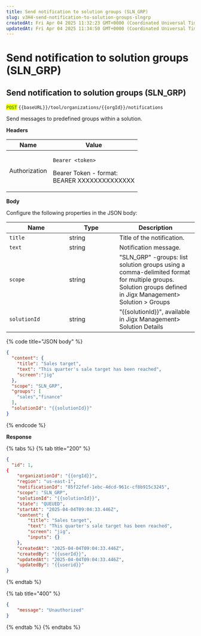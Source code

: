 ```yaml
---
title: Send notification to solution groups (SLN_GRP)
slug: v3H4-send-notification-to-solution-groups-slngrp
createdAt: Fri Apr 04 2025 11:32:23 GMT+0000 (Coordinated Universal Time)
updatedAt: Fri Apr 04 2025 11:34:50 GMT+0000 (Coordinated Universal Time)
---
```


# Send notification to solution groups (SLN\_GRP)

## Send notification to solution groups (SLN\_GRP)

<mark style="color:green;">`POST`</mark> `{{baseURL}}/tool/organizations/{{orgId}}/notifications`

Send messages to predefined groups within a solution.&#x20;

**Headers**

| Name          | Value                                                                                         |
| ------------- | --------------------------------------------------------------------------------------------- |
| Authorization | <p><code>Bearer &#x3C;token></code></p><p>Bearer Token - format:<br>BEARER XXXXXXXXXXXXXX</p> |

**Body**

Configure the following properties in the JSON body:

<table><thead><tr><th width="144.2109375">Name</th><th width="118.19140625">Type</th><th>Description</th></tr></thead><tbody><tr><td><code>title</code></td><td>string</td><td>Title of the notification.</td></tr><tr><td><code>text</code></td><td>string</td><td>Notification message.</td></tr><tr><td><code>scope</code></td><td>string</td><td>"SLN_GRP" -groups: list solution groups using a comma-delimited format for multiple groups. Solution groups defined in Jigx Management> Solution > Groups</td></tr><tr><td><code>solutionId</code></td><td>string</td><td>"{{solutionId}}", available in Jigx Management> Solution Details</td></tr></tbody></table>

{% code title="JSON body" %}
```json
{
  "content": {
    "title": "Sales target",
    "text": "This quarter's sale target has been reached",
    "screen":"jig"
  },
  "scope": "SLN_GRP",
  "groups": [
    "sales","finance"
  ],
  "solutionId": "{{solutionId}}"
}
```
{% endcode %}

**Response**

{% tabs %}
{% tab title="200" %}
```json
{
  "id": 1,
{
    "organizationId": "{{orgId}}",
    "region": "us-east-1",
    "notificationId": "85f22fef-1ebc-4dcd-961c-cf8b915c3245",
    "scope": "SLN_GRP",
    "solutionId": "{{solutionId}}",
    "state": "QUEUED",
    "startAt": "2025-04-04T09:04:33.446Z",
    "content": {
        "title": "Sales target",
        "text": "This quarter's sale target has been reached",
        "screen": "jig",
        "inputs": {}
    },
    "createdAt": "2025-04-04T09:04:33.446Z",
    "createdBy": "{{userId}}",
    "updatedAt": "2025-04-04T09:04:33.446Z",
    "updatedBy": "{{userid}}"
}
```
{% endtab %}

{% tab title="400" %}
```json
{
    "message": "Unauthorized"
}
```
{% endtab %}
{% endtabs %}
